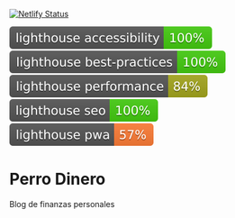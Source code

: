 [![Netlify Status](https://api.netlify.com/api/v1/badges/484d9a9f-dc24-4d30-90c4-142ae40c60b7/deploy-status)](https://app.netlify.com/sites/practical-fermi-c5a1da/deploys)

[![Lighthouse Accessibility Badge](./lighthouse_scores/lighthouse_accessibility.svg)](https://github.com/emazzotta/lighthouse-badges)
[![Lighthouse Best Practices Badge](./lighthouse_scores/lighthouse_best-practices.svg)](https://github.com/emazzotta/lighthouse-badges)
[![Lighthouse Performance Badge](./lighthouse_scores/lighthouse_performance.svg)](https://github.com/emazzotta/lighthouse-badges)
[![Lighthouse SEO Badge](./lighthouse_scores/lighthouse_seo.svg)](https://github.com/emazzotta/lighthouse-badges)
[![Lighthouse PWA Badge](./lighthouse_scores/lighthouse_pwa.svg)](https://github.com/emazzotta/lighthouse-badges)

# Perro Dinero
Blog de finanzas personales

